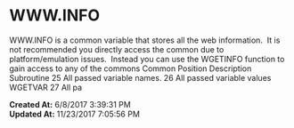 # WWW.INFO

WWW.INFO is a common variable that stores all the web information.  It is not recommended you directly access the common due to platform/emulation issues.  Instead you can use the WGETINFO function to gain access to any of the commons Common Position Description Subroutine 25 All passed variable names. 26 All passed variable values WGETVAR 27 All pa  

**Created At:** 6/8/2017 3:39:31 PM  
**Updated At:** 11/23/2017 7:05:56 PM  

